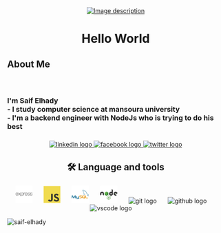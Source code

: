 <div align="center">
  <a href="URL">
    <img src="https://i.pinimg.com/564x/29/18/7b/29187be109169a17bb7ef980dbe21bd7.jpg" alt="Image description" />
  </a>
</div>

###

<h1 align="center">Hello World</h1>

<h2 align="left">About Me</h2>

###

<br clear="both">

<h3 align="left">I'm Saif Elhady<br>- I study computer science at mansoura university<br>-  I'm a backend engineer with NodeJs who is trying to do his best</h3>

###

###

<div align="center">
  <a href="www.linkedin.com/in/saif-el-hady-/" target="_blank">
    <img src="https://raw.githubusercontent.com/maurodesouza/profile-readme-generator/master/src/assets/icons/social/linkedin/default.svg" width="64" height="42" alt="linkedin logo"  />
  </a>
  <a href="https://www.facebook.com/seef.elhady.9/" target="_blank">
    <img src="https://raw.githubusercontent.com/maurodesouza/profile-readme-generator/master/src/assets/icons/social/facebook/default.svg" width="64" height="42" alt="facebook logo"  />
  </a>
  <a href="https://twitter.com/tos3ad" target="_blank">
    <img src="https://raw.githubusercontent.com/maurodesouza/profile-readme-generator/master/src/assets/icons/social/twitter/default.svg" width="64" height="42" alt="twitter logo"  />
  </a>
</div>

###


<h2 align="center">🛠 Language and tools</h2>

###

<div align="center">
  <img src="https://raw.githubusercontent.com/devicons/devicon/master/icons/express/express-original-wordmark.svg" alt="express" width="40" height="40"/>
  <img width="18" />
  <img src="https://raw.githubusercontent.com/devicons/devicon/master/icons/javascript/javascript-original.svg" alt="javascript" width="40" height="40"/>
  <img width="18" />
  <img src="https://raw.githubusercontent.com/devicons/devicon/master/icons/mysql/mysql-original-wordmark.svg" alt="mysql" width="40" height="40"/> 
  <img width="18" />
  <img src="https://raw.githubusercontent.com/devicons/devicon/master/icons/nodejs/nodejs-original-wordmark.svg" alt="nodejs" width="40" height="40"/>
  <img width="18" />
  <img src="https://cdn.jsdelivr.net/gh/devicons/devicon/icons/git/git-original.svg" height="40" alt="git logo"  />
  <img width="18" />
  <img src="https://cdn.jsdelivr.net/gh/devicons/devicon/icons/github/github-original.svg" height="40" alt="github logo"  />
  <img width="18" />
  <img src="https://cdn.jsdelivr.net/gh/devicons/devicon/icons/vscode/vscode-original.svg" height="40" alt="vscode logo"  />
  <img width="18" />
</div>

<p><img align="center" src="https://github-readme-stats.vercel.app/api/top-langs?username=saif-elhady&show_icons=true&locale=en&layout=compact" alt="saif-elhady" /></p>
